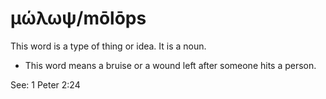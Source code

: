 # μώλωψ/mōlōps
This word is a type of thing or idea. It is a noun.
* This word means a bruise or a wound left after someone hits a person. 

See: 1 Peter 2:24
